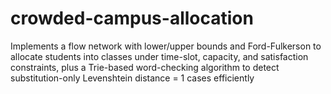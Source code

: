 # crowded-campus-allocation
Implements a flow network with lower/upper bounds and Ford-Fulkerson to allocate students into classes under time-slot, capacity, and satisfaction constraints, plus a Trie-based word-checking algorithm to detect substitution-only Levenshtein distance = 1 cases efficiently
